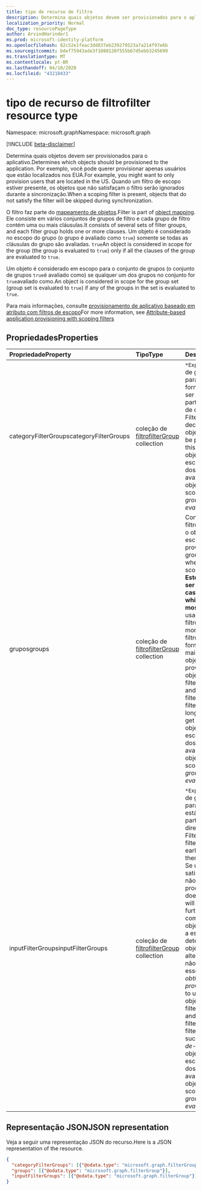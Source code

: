 ```yaml
---
title: tipo de recurso de filtro
description: Determina quais objetos devem ser provisionados para o aplicativo.
localization_priority: Normal
doc_type: resourcePageType
author: ArvindHarinder1
ms.prod: microsoft-identity-platform
ms.openlocfilehash: 82c52e1feac3dd837eb239279523a7a214f97e6b
ms.sourcegitcommit: bdef75943ade3f1080120f555b67d5ebb3245699
ms.translationtype: MT
ms.contentlocale: pt-BR
ms.lasthandoff: 04/10/2020
ms.locfileid: "43218433"
---
```

# <a name="filter-resource-type"></a><span data-ttu-id="4f5a8-103">tipo de recurso de filtro</span><span class="sxs-lookup"><span data-stu-id="4f5a8-103">filter resource type</span></span>

<span data-ttu-id="4f5a8-104">Namespace: microsoft.graph</span><span class="sxs-lookup"><span data-stu-id="4f5a8-104">Namespace: microsoft.graph</span></span>

[!INCLUDE [beta-disclaimer](../../includes/beta-disclaimer.md)]

<span data-ttu-id="4f5a8-105">Determina quais objetos devem ser provisionados para o aplicativo.</span><span class="sxs-lookup"><span data-stu-id="4f5a8-105">Determines which objects should be provisioned to the application.</span></span> <span data-ttu-id="4f5a8-106">Por exemplo, você pode querer provisionar apenas usuários que estão localizados nos EUA.</span><span class="sxs-lookup"><span data-stu-id="4f5a8-106">For example, you might want to only provision users that are located in the US.</span></span> <span data-ttu-id="4f5a8-107">Quando um filtro de escopo estiver presente, os objetos que não satisfaçam o filtro serão ignorados durante a sincronização.</span><span class="sxs-lookup"><span data-stu-id="4f5a8-107">When a scoping filter is present, objects that do not satisfy the filter will be skipped during synchronization.</span></span>

<span data-ttu-id="4f5a8-108">O filtro faz parte do [mapeamento de objetos](synchronization-objectmapping.md).</span><span class="sxs-lookup"><span data-stu-id="4f5a8-108">Filter is part of [object mapping](synchronization-objectmapping.md).</span></span> <span data-ttu-id="4f5a8-109">Ele consiste em vários conjuntos de grupos de filtro e cada grupo de filtro contém uma ou mais cláusulas.</span><span class="sxs-lookup"><span data-stu-id="4f5a8-109">It consists of several sets of filter groups, and each filter group holds one or more clauses.</span></span> <span data-ttu-id="4f5a8-110">Um objeto é considerado no escopo do grupo (o grupo é avaliado como `true`) somente se todas as cláusulas do grupo são avaliadas. `true`</span><span class="sxs-lookup"><span data-stu-id="4f5a8-110">An object is considered in scope for the group (the group is evaluated to `true`) only if all the clauses of the group are evaluated to `true`.</span></span>

<span data-ttu-id="4f5a8-111">Um objeto é considerado em escopo para o conjunto de grupos (o conjunto de grupos `true`é avaliado como) se qualquer um dos grupos no conjunto for `true`avaliado como.</span><span class="sxs-lookup"><span data-stu-id="4f5a8-111">An object is considered in scope for the group set (group set is evaluated to `true`) if any of the groups in the set is evaluated to `true`.</span></span>

<span data-ttu-id="4f5a8-112">Para mais informações, consulte [provisionamento de aplicativo baseado em atributo com filtros de escopo](/azure/active-directory/active-directory-saas-scoping-filters)</span><span class="sxs-lookup"><span data-stu-id="4f5a8-112">For more information, see [Attribute-based application provisioning with scoping filters](/azure/active-directory/active-directory-saas-scoping-filters)</span></span>

## <a name="properties"></a><span data-ttu-id="4f5a8-113">Propriedades</span><span class="sxs-lookup"><span data-stu-id="4f5a8-113">Properties</span></span>
| <span data-ttu-id="4f5a8-114">Propriedade</span><span class="sxs-lookup"><span data-stu-id="4f5a8-114">Property</span></span>     | <span data-ttu-id="4f5a8-115">Tipo</span><span class="sxs-lookup"><span data-stu-id="4f5a8-115">Type</span></span>   |<span data-ttu-id="4f5a8-116">Descrição</span><span class="sxs-lookup"><span data-stu-id="4f5a8-116">Description</span></span>|
|:---------------|:--------|:----------|
|<span data-ttu-id="4f5a8-117">categoryFilterGroups</span><span class="sxs-lookup"><span data-stu-id="4f5a8-117">categoryFilterGroups</span></span>|<span data-ttu-id="4f5a8-118">coleção de [filtro](synchronization-filtergroup.md)</span><span class="sxs-lookup"><span data-stu-id="4f5a8-118">[filterGroup](synchronization-filtergroup.md) collection</span></span>|<span data-ttu-id="4f5a8-119">`*Experimental*`Conjunto de grupos de filtro usado para decidir se o objeto fornecido pertence e deve ser processado como parte desse mapeamento de objeto.</span><span class="sxs-lookup"><span data-stu-id="4f5a8-119">`*Experimental*` Filter group set used to decide whether given object belongs and should be processed as part of this object mapping.</span></span> <span data-ttu-id="4f5a8-120">Um objeto é considerado no escopo \*se qualquer um dos grupos na coleção for avaliado como `true` \*.</span><span class="sxs-lookup"><span data-stu-id="4f5a8-120">An object is considered in scope *if ANY of the groups in the collection is evaluated to `true`*.</span></span>|
|<span data-ttu-id="4f5a8-121">grupos</span><span class="sxs-lookup"><span data-stu-id="4f5a8-121">groups</span></span>|<span data-ttu-id="4f5a8-122">coleção de [filtro](synchronization-filtergroup.md)</span><span class="sxs-lookup"><span data-stu-id="4f5a8-122">[filterGroup](synchronization-filtergroup.md) collection</span></span>|<span data-ttu-id="4f5a8-123">Conjunto de grupos de filtro usado para decidir se o objeto fornecido está no escopo para provisionamento.</span><span class="sxs-lookup"><span data-stu-id="4f5a8-123">Filter group set used to decide whether given object is in scope for provisioning.</span></span> <span data-ttu-id="4f5a8-124">**Este é o filtro que deve ser usado na maioria dos casos**.</span><span class="sxs-lookup"><span data-stu-id="4f5a8-124">**This is the filter which should be used in most cases**.</span></span> <span data-ttu-id="4f5a8-125">Se um objeto usado para satisfazer esse filtro em um determinado momento e o objeto ou o filtro tiver sido alterado, de forma que o filtro não seja mais satisfeito, esse objeto \* receberá o provisionamento ".</span><span class="sxs-lookup"><span data-stu-id="4f5a8-125">If an object used to satisfy this filter at a given moment, and then the object or the filter was changed so that filter is not satisfied any longer, such object \*will get de-provisioned".</span></span> <span data-ttu-id="4f5a8-126">Um objeto é considerado no escopo \*se qualquer um dos grupos na coleção for avaliado como `true` \*.</span><span class="sxs-lookup"><span data-stu-id="4f5a8-126">An object is considered in scope *if ANY of the groups in the collection is evaluated to `true`*.</span></span>|
|<span data-ttu-id="4f5a8-127">inputFilterGroups</span><span class="sxs-lookup"><span data-stu-id="4f5a8-127">inputFilterGroups</span></span>|<span data-ttu-id="4f5a8-128">coleção de [filtro](synchronization-filtergroup.md)</span><span class="sxs-lookup"><span data-stu-id="4f5a8-128">[filterGroup](synchronization-filtergroup.md) collection</span></span>|<span data-ttu-id="4f5a8-129">`*Experimental*`Conjunto de grupos de filtro usado para filtrar objetos no estágio inicial de lê-los a partir do diretório.</span><span class="sxs-lookup"><span data-stu-id="4f5a8-129">`*Experimental*` Filter group set used to filter out objects at the early stage of reading them from the directory.</span></span> <span data-ttu-id="4f5a8-130">Se um objeto não satisfizer este filtro, ele não será mais processado.</span><span class="sxs-lookup"><span data-stu-id="4f5a8-130">If an object doesn't satisfy this filter it will not be processed further.</span></span> <span data-ttu-id="4f5a8-131">Importante compreender é que, se um objeto usado para atender a esse filtro em um determinado momento e o objeto ou o filtro tiver sido alterado para que o filtro não seja mais satisfeito, esse objeto *não será obtido sem provisionamento*.</span><span class="sxs-lookup"><span data-stu-id="4f5a8-131">Important to understand is that if an object used to satisfy this filter at a given moment, and then the object or the filter was changed so that filter is no longer satisfied, such object *will NOT get de-provisioned*.</span></span> <span data-ttu-id="4f5a8-132">Um objeto é considerado no escopo \*se qualquer um dos grupos na coleção for avaliado como `true` \*.</span><span class="sxs-lookup"><span data-stu-id="4f5a8-132">An object is considered in scope *if ANY of the groups in the collection is evaluated to `true`*.</span></span> |

## <a name="json-representation"></a><span data-ttu-id="4f5a8-133">Representação JSON</span><span class="sxs-lookup"><span data-stu-id="4f5a8-133">JSON representation</span></span>

<span data-ttu-id="4f5a8-134">Veja a seguir uma representação JSON do recurso.</span><span class="sxs-lookup"><span data-stu-id="4f5a8-134">Here is a JSON representation of the resource.</span></span>

<!-- {
  "blockType": "resource",
  "optionalProperties": [

  ],
  "@odata.type": "microsoft.graph.filter"
}-->

```json
{
  "categoryFilterGroups": [{"@odata.type": "microsoft.graph.filterGroup"}],
  "groups": [{"@odata.type": "microsoft.graph.filterGroup"}],
  "inputFilterGroups": [{"@odata.type": "microsoft.graph.filterGroup"}]
}

```

<!-- uuid: 8fcb5dbc-d5aa-4681-8e31-b001d5168d79
2015-10-25 14:57:30 UTC -->
<!--
{
  "type": "#page.annotation",
  "description": "filter resource",
  "keywords": "",
  "section": "documentation",
  "tocPath": "",
  "suppressions": []
}
-->
